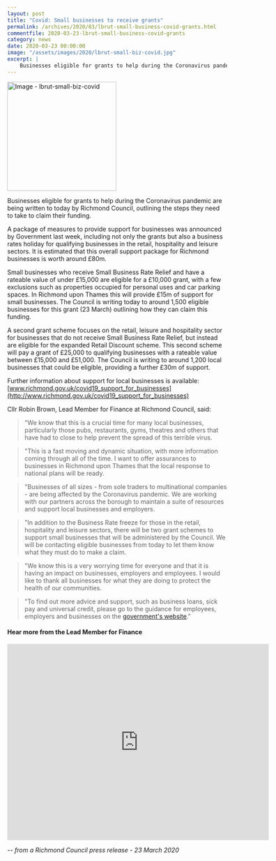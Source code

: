 ```yaml
---
layout: post
title: "Covid: Small businesses to receive grants"
permalink: /archives/2020/03/lbrut-small-business-covid-grants.html
commentfile: 2020-03-23-lbrut-small-business-covid-grants
category: news
date: 2020-03-23 00:00:00
image: "/assets/images/2020/lbrut-small-biz-covid.jpg"
excerpt: |
    Businesses eligible for grants to help during the Coronavirus pandemic are being written to today by Richmond Council, outlining the steps they need to take to claim their funding.
---
```

<a href="/assets/images/2020/lbrut-small-biz-covid.jpg" title="Click for a larger image"><img
src="/assets/images/2020/lbrut-small-biz-covid-thumb.jpg" width="250" alt="Image - lbrut-small-biz-covid"  class="photo right"/></a>

Businesses eligible for grants to help during the Coronavirus pandemic are being written to today by Richmond Council, outlining the steps they need to take to claim their funding.

A package of measures to provide support for businesses was announced by Government last week, including not only the grants but also a business rates holiday for qualifying businesses in the retail, hospitality and leisure sectors.  It is estimated that this overall support package for Richmond businesses is worth around &pound;80m.

Small businesses who receive Small Business Rate Relief and have a rateable value of under &pound;15,000 are eligible for a &pound;10,000 grant, with a few exclusions such as properties occupied for personal uses and car parking spaces. In Richmond upon Thames this will provide &pound;15m of support for small businesses.  The Council is writing today to around 1,500 eligible businesses for this grant (23 March) outlining how they can claim this funding.

A second grant scheme focuses on the retail, leisure and hospitality sector for businesses that do not receive Small Business Rate Relief, but instead are eligible for the expanded Retail Discount scheme. This second scheme will pay a grant of &pound;25,000 to qualifying businesses with a rateable value between &pound;15,000 and &pound;51,000. The Council is writing to around 1,200 local businesses that could be eligible, providing a further &pound;30m of support.

Further information about support for local businesses is available: [www.richmond.gov.uk/covid19_support_for_businesses](http://www.richmond.gov.uk/covid19_support_for_businesses)

Cllr Robin Brown, Lead Member for Finance at Richmond Council, said:

> "We know that this is a crucial time for many local businesses, particularly those pubs, restaurants, gyms, theatres and others that have had to close to help prevent the spread of this terrible virus.

> "This is a fast moving and dynamic situation, with more information coming through all of the time. I want to offer assurances to businesses in Richmond upon Thames that the local response to national plans will be ready.

> "Businesses of all sizes - from sole traders to multinational companies - are being affected by the Coronavirus pandemic. We are working with our partners across the borough to maintain a suite of resources and support local businesses and employers.

> "In addition to the Business Rate freeze for those in the retail, hospitality and leisure sectors, there will be two grant schemes to support small businesses that will be administered by the Council. We will be contacting eligible businesses from today to let them know what they must do to make a claim.

> "We know this is a very worrying time for everyone and that it is having an impact on businesses, employers and employees. I would like to thank all businesses for what they are doing to protect the health of our communities.

> "To find out more advice and support, such as business loans, sick pay and universal credit, please go to the guidance for employees, employers and businesses on the [government's website]([www.gov.uk/government/publications/guidance-to-employers-and-businesses-about-covid-19/covid-19-support-for-businesses](https://www.gov.uk/government/publications/guidance-to-employers-and-businesses-about-covid-19/covid-19-support-for-businesses))."

<div class="box">
  <h4>Hear more from the Lead Member for Finance</h4>
  <iframe width="600" height="450" src="https://www.youtube-nocookie.com/embed/fZTd6kB-zBQ?rel=0" frameborder="0" allowfullscreen></iframe>
</div>

<cite>-- from a Richmond Council press release - 23 March 2020</cite>
